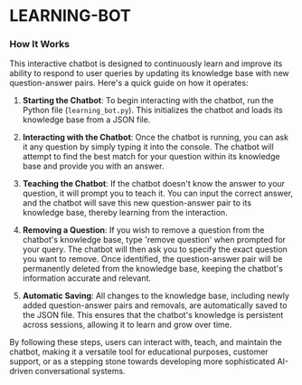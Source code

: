 # LEARNING-BOT
### How It Works

This interactive chatbot is designed to continuously learn and improve its ability to respond to user queries by updating its knowledge base with new question-answer pairs. Here's a quick guide on how it operates:

1. **Starting the Chatbot**: To begin interacting with the chatbot, run the Python file (`learning_bot.py`). This initializes the chatbot and loads its knowledge base from a JSON file.

3. **Interacting with the Chatbot**: Once the chatbot is running, you can ask it any question by simply typing it into the console. The chatbot will attempt to find the best match for your question within its knowledge base and provide you with an answer.

4. **Teaching the Chatbot**: If the chatbot doesn't know the answer to your question, it will prompt you to teach it. You can input the correct answer, and the chatbot will save this new question-answer pair to its knowledge base, thereby learning from the interaction.

5. **Removing a Question**: If you wish to remove a question from the chatbot's knowledge base, type 'remove question' when prompted for your query. The chatbot will then ask you to specify the exact question you want to remove. Once identified, the question-answer pair will be permanently deleted from the knowledge base, keeping the chatbot's information accurate and relevant.

6. **Automatic Saving**: All changes to the knowledge base, including newly added question-answer pairs and removals, are automatically saved to the JSON file. This ensures that the chatbot's knowledge is persistent across sessions, allowing it to learn and grow over time.

By following these steps, users can interact with, teach, and maintain the chatbot, making it a versatile tool for educational purposes, customer support, or as a stepping stone towards developing more sophisticated AI-driven conversational systems.

